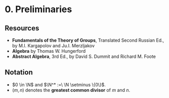 # 0. Preliminaries

## Resources

* **Fundamentals of the Theory of Groups**, Translated Second Russian Ed., by M.I. Kargapolov and Ju.I. Merzljakov
* **Algebra** by Thomas W. Hungerford
* **Abstract Algebra**, 3rd Ed., by David S. Dummit and Richard M. Foote

## Notation

* $0 \in \N$ and $\N^* :=\ \N \setminus \{0\}$.
* $(m,n)$ denotes the **greatest common divisor** of $m$ and $n$.
<!-- * $\text{Im }f$ denotes the **image** of a function $f: A \to B$, so does the $f(A)$. -->
<!-- * For a function $f: A \to B$, the **fiber of $f$ over $b \in B$** is defined as the **preimage** of $\{b\}$. That is, the elements of $A$ that maps to $b$. -->
